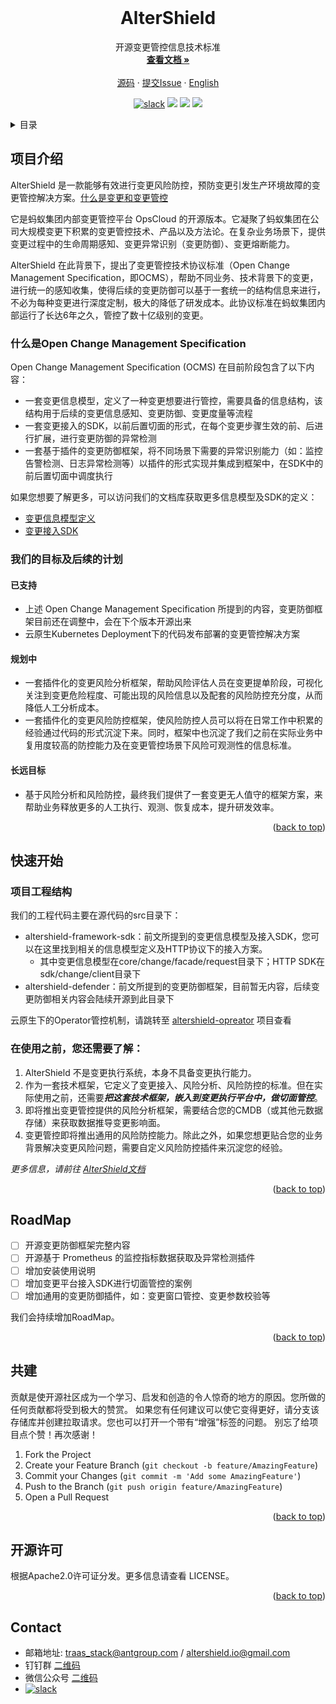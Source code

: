 <br />
<div align="center">
  <!-- <a href="https://github.com/traas-stack/altershield">
    <img src="docs/logo/logo.png" alt="Logo" width="80" height="80"/>
  </a> -->

<h1 align="center">AlterShield</h1>

  <p align="center">
    开源变更管控信息技术标准
    <br />
    <a href="https://traas-stack.github.io/altershield-docs/"><strong>查看文档 »</strong></a>
    <br />
    <br />
    <a href="https://github.com/traas-stack/altershield">源码</a>
    ·
    <a href="https://github.com/traas-stack/altershield/issues/new?template=bug_report.md">提交Issue</a>
    ·
    <a href="https://github.com/traas-stack/altershield/blob/main/README.md">English</a>
  </p>
</div>

<p align="center">
  <a href="https://altershield.slack.com/"><img src="https://img.shields.io/badge/slack-AlterShield-0abd59?logo=slack" alt="slack" /></a>
  <a href="https://github.com/traas-stack/AlterShield"><img src="https://img.shields.io/github/stars/traas-stack/AlterShield?style=flat-square"></a>
  <a href="https://github.com/traas-stack/AlterShield/issues"><img src="https://img.shields.io/github/issues/traas-stack/AlterShield"></a>
  <a href=""><img src="https://img.shields.io/badge/license-Apache--2.0-green.svg"></a>
</p>

<!-- TABLE OF CONTENTS -->
<details>
  <summary>目录</summary>
  <ol>
    <li><a href="#项目介绍">项目介绍</a></li>
    <li><a href="#快速开始">快速开始</a></li>
    <li><a href="#RoadMap">RoadMap</a></li>
    <li><a href="#共建">共建</a></li>
    <li><a href="#开源许可">开源许可</a></li>
    <li><a href="#联系我们">联系我们</a></li>
  </ol>
</details>



<!-- ABOUT THE PROJECT -->
## 项目介绍
AlterShield 是一款能够有效进行变更风险防控，预防变更引发生产环境故障的变更管控解决方案。[什么是变更和变更管控](https://traas-stack.github.io/altershield-docs/zh-CN/introduction/what-is-change-management)

它是蚂蚁集团内部变更管控平台 OpsCloud 的开源版本。它凝聚了蚂蚁集团在公司大规模变更下积累的变更管控技术、产品以及方法论。在复杂业务场景下，提供变更过程中的生命周期感知、变更异常识别（变更防御）、变更熔断能力。

AlterShield 在此背景下，提出了变更管控技术协议标准（Open Change Management Specification，即OCMS），帮助不同业务、技术背景下的变更，进行统一的感知收集，使得后续的变更防御可以基于一套统一的结构信息来进行，不必为每种变更进行深度定制，极大的降低了研发成本。此协议标准在蚂蚁集团内部运行了长达6年之久，管控了数十亿级别的变更。

### 什么是Open Change Management Specification

Open Change Management Specification (OCMS) 在目前阶段包含了以下内容：
- 一套变更信息模型，定义了一种变更想要进行管控，需要具备的信息结构，该结构用于后续的变更信息感知、变更防御、变更度量等流程
- 一套变更接入的SDK，以前后置切面的形式，在每个变更步骤生效的前、后进行扩展，进行变更防御的异常检测
- 一套基于插件的变更防御框架，将不同场景下需要的异常识别能力（如：监控告警检测、日志异常检测等）以插件的形式实现并集成到框架中，在SDK中的前后置切面中调度执行

如果您想要了解更多，可以访问我们的文档库获取更多信息模型及SDK的定义：
- [变更信息模型定义](https://traas-stack.github.io/altershield-docs/zh-CN/open-change-management-specification/change-model)
- [变更接入SDK](https://traas-stack.github.io/altershield-docs/zh-CN/open-change-management-specification/change-access-sdk)

### 我们的目标及后续的计划

#### 已支持
- 上述 Open Change Management Specification 所提到的内容，变更防御框架目前还在调整中，会在下个版本开源出来
- 云原生Kubernetes Deployment下的代码发布部署的变更管控解决方案

#### 规划中
- 一套插件化的变更风险分析框架，帮助风险评估人员在变更提单阶段，可视化关注到变更危险程度、可能出现的风险信息以及配套的风险防控充分度，从而降低人工分析成本。
- 一套插件化的变更风险防控框架，使风险防控人员可以将在日常工作中积累的经验通过代码的形式沉淀下来。同时，框架中也沉淀了我们之前在实际业务中复用度较高的防控能力及在变更管控场景下风险可观测性的信息标准。

#### 长远目标
- 基于风险分析和风险防控，最终我们提供了一套变更无人值守的框架方案，来帮助业务释放更多的人工执行、观测、恢复成本，提升研发效率。

<p align="right">(<a href="#readme-top">back to top</a>)</p>

<!-- QUICK START -->
## 快速开始

### 项目工程结构
我们的工程代码主要在源代码的src目录下：
- altershield-framework-sdk：前文所提到的变更信息模型及接入SDK，您可以在这里找到相关的信息模型定义及HTTP协议下的接入方案。
    - 其中变更信息模型在core/change/facade/request目录下；HTTP SDK在sdk/change/client目录下
- altershield-defender：前文所提到的变更防御框架，目前暂无内容，后续变更防御相关内容会陆续开源到此目录下

云原生下的Operator管控机制，请跳转至 [altershield-opreator](https://github.com/traas-stack/altershield-operator) 项目查看


### 在使用之前，您还需要了解：
1. AlterShield 不是变更执行系统，本身不具备变更执行能力。
2. 作为一套技术框架，它定义了变更接入、风险分析、风险防控的标准。但在实际使用之前，还需要***把这套技术框架，嵌入到变更执行平台中，做切面管控***。
3. 即将推出变更管控提供的风险分析框架，需要结合您的CMDB（或其他元数据存储）来获取数据推导变更影响面。
4. 变更管控即将推出通用的风险防控能力。除此之外，如果您想更贴合您的业务背景解决变更风险问题，需要自定义风险防控插件来沉淀您的经验。

_更多信息，请前往 [AlterShield文档](https://traas-stack.github.io/altershield-docs/zh-CN/)_

<p align="right">(<a href="#readme-top">back to top</a>)</p>

## RoadMap
- [ ] 开源变更防御框架完整内容
- [ ] 开源基于 Prometheus 的监控指标数据获取及异常检测插件
- [ ] 增加安装使用说明
- [ ] 增加变更平台接入SDK进行切面管控的案例
- [ ] 增加通用的变更防御插件，如：变更窗口管控、变更参数校验等

我们会持续增加RoadMap。

<p align="right">(<a href="#readme-top">back to top</a>)</p>


<!-- CONTRIBUTING -->
## 共建

贡献是使开源社区成为一个学习、启发和创造的令人惊奇的地方的原因。您所做的任何贡献都将受到极大的赞赏。
如果您有任何建议可以使它变得更好，请分支该存储库并创建拉取请求。您也可以打开一个带有“增强”标签的问题。
别忘了给项目点个赞！再次感谢！



1. Fork the Project
2. Create your Feature Branch (`git checkout -b feature/AmazingFeature`)
3. Commit your Changes (`git commit -m 'Add some AmazingFeature'`)
4. Push to the Branch (`git push origin feature/AmazingFeature`)
5. Open a Pull Request

<p align="right">(<a href="#readme-top">back to top</a>)</p>



<!-- LICENSE -->
## 开源许可

根据Apache2.0许可证分发。更多信息请查看 LICENSE。

<p align="right">(<a href="#readme-top">back to top</a>)</p>



<!-- CONTACT -->
## Contact
- 邮箱地址: traas_stack@antgroup.com / altershield.io@gmail.com
- 钉钉群 [二维码](./docs/dingtalk.png)
- 微信公众号 [二维码](./docs/wechat.jpg)
- <a href="https://altershield.slack.com/"><img src="https://img.shields.io/badge/slack-AlterShield-0abd59?logo=slack" alt="slack" /></a>



